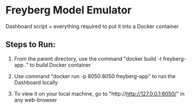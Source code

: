 # Freyberg Model Emulator

Dashboard script + everything required to put it into a Docker container

## Steps to Run:
1. From the parent directory, use the command "docker build -t freyberg-app ." to build Docker container
  
2. Use command "docker run -p 8050:8050 freyberg-app" to run the Dashboard locally

3. To view it on your local machine, go to "http://http://127.0.0.1:8050/" in any web-browser
